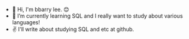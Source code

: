 - 👋 Hi, I'm bbarry lee. 😊 
- 👀 I’m currently learning SQL and I really want to study about various languages!
- ✌ I'll write about studying SQL and etc at github.
